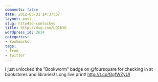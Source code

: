 ```yaml
---
comments: false
date: 2012-05-31 14:37:57
layout: post
slug: http4sq-comlockyo
title: http://4sq.com/LOCkYO
wordpress_id: 2634
categories:
- Bookmarks
tags:
- from
- twitter
---
```


I just unlocked the "Bookworm" badge on @foursquare for checking in at bookstores and libraries! Long live print! http://t.co/GgfWZyUl
